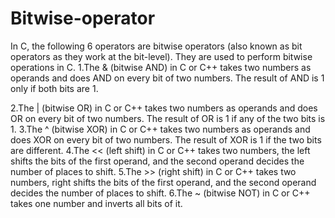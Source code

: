 # Bitwise-operator

In C, the following 6 operators are bitwise operators (also known as bit operators as they work at the bit-level). They are used to perform bitwise operations in C.
1.The & (bitwise AND) in C or C++ takes two numbers as operands and does AND on every bit of two numbers. The result of AND is 1 only if both bits are 1.

2.The | (bitwise OR) in C or C++ takes two numbers as operands and does OR on every bit of two numbers. The result of OR is 1 if any of the two bits is 1.
3.The ^ (bitwise XOR) in C or C++ takes two numbers as operands and does XOR on every bit of two numbers. The result of XOR is 1 if the two bits are different.
4.The << (left shift) in C or C++ takes two numbers, the left shifts the bits of the first operand, and the second operand decides the number of places to shift.
5.The >> (right shift) in C or C++ takes two numbers, right shifts the bits of the first operand, and the second operand decides the number of places to shift.
6.The ~ (bitwise NOT) in C or C++ takes one number and inverts all bits of it.

